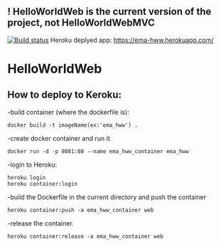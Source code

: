 ## ! HelloWorldWeb is the current version of the project, not HelloWorldWebMVC

[![Build status](https://ci.appveyor.com/api/projects/status/y0reigvxgct4vmgq/branch/master?svg=true)](https://ci.appveyor.com/project/richardszalay/helix-publishing-targets/branch/master) 
Heroku deplyed app: https://ema-hww.herokuapp.com/
# HelloWorldWeb
## How to deploy to Keroku:

-build container (where the dockerfile is):
```
docker build -t imageName(ex:'ema_hww') .
```

-create docker container and run it
```
docker run -d -p 8081:80 --name ema_hww_container ema_hww
```

-login to Heroku:
```
heroku login
heroku container:login
```

-build the Dockerfile in the current directory and push the container
```
heroku container:push -a ema_hww_container web
```

-release the container.
```
heroku container:release -a ema_hww_container web

```
